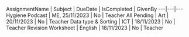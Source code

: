 AssignmentName | Subject | DueDate |  IsCompleted | GivenBy
---|---|---
Hygiene Podcast | ME, 25/11/2023 | No | Teacher
All Pending | Art | 20/11/2023 | No |  Teacher
Data type & Sorting | ICT | 18/11/2023 |  No | Teacher
Revision Worksheet | English | 18/11/2023 | No | Teacher

